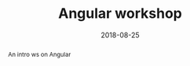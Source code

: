 ---
title: "Angular workshop"
abstract: An intro ws on Angular
link: "https://gdg.community.dev/events/details/google-gdg-bari-presents-devfest-levante-2018/"
date: 2018-08-25
name: "Devfest Levante 2018"
img: "/src/assets/events/18-08-25-devfest-levante.webp"
---